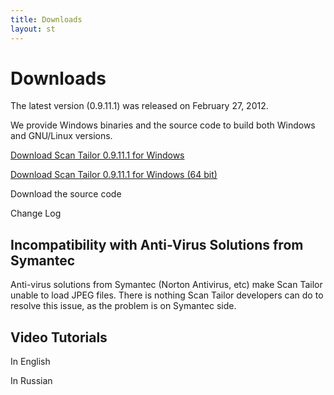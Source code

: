 ```yaml
---
title: Downloads
layout: st
---
```


# Downloads

The latest version (0.9.11.1) was released on February 27, 2012.

We provide Windows binaries and the source code to build both Windows and GNU/Linux versions.

[Download Scan Tailor 0.9.11.1 for Windows](https://github.com/scantailor/scantailor/releases/download/RELEASE_0_9_11_1/scantailor-0.9.11.1-32bit-install.exe)

[Download Scan Tailor 0.9.11.1 for Windows (64 bit)](https://github.com/scantailor/scantailor/releases/download/RELEASE_0_9_11_1/scantailor-0.9.11.1-64bit-install.exe)

Download the source code

Change Log

## Incompatibility with Anti-Virus Solutions from Symantec

Anti-virus solutions from Symantec (Norton Antivirus, etc) make Scan Tailor unable to load JPEG files. There is nothing Scan Tailor developers can do to resolve this issue, as the problem is on Symantec side.

 

## Video Tutorials

In English

In Russian

